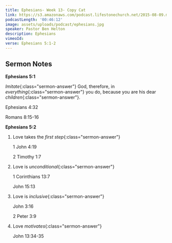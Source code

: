 ```yaml
---
title: Ephesians- Week 13- Copy Cat
link: https://s3.amazonaws.com/podcast.lifestonechurch.net/2015-08-09.mp3
podcastLength: '00:46:12'
image: assets/uploads/podcast/ephesians.jpg
speaker: Pastor Ben Helton
description: Ephesians
vimeoId:
verse: Ephesians 5:1-2
---
```


## Sermon Notes

**Ephesians 5:1**

*Imitate*{:class="sermon-answer"} God, therefore, in *everything*{:class="sermon-answer"} you do, because you are his dear *children*{:class="sermon-answer"}.

Ephesians 4:32

Romans 8:15-16

**Ephesians 5:2**

1. Love takes the *first step*{:class="sermon-answer"}

    1 John 4:19

    2 Timothy 1:7

1. Love is *unconditional*{:class="sermon-answer"}

   1 Corinthians 13:7

   John 15:13

1. Love is *inclusive*{:class="sermon-answer"}

   John 3:16

   2 Peter 3:9

1. Love *motivates*{:class="sermon-answer"}

   John 13:34-35
